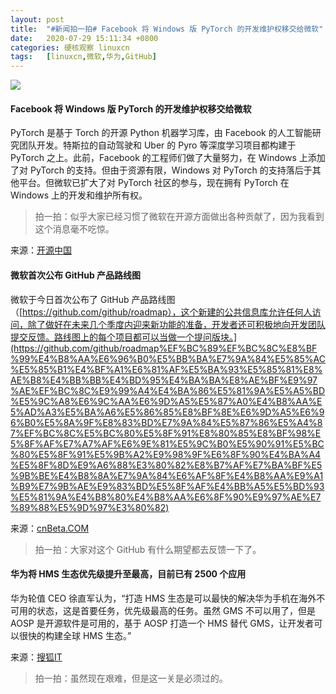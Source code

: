 ```yaml
---
layout: post
title:	"#新闻拍一拍# Facebook 将 Windows 版 PyTorch 的开发维护权移交给微软"
date:	2020-07-29 15:11:34 +0800 
categories:	硬核观察 linuxcn 
tags:	[linuxcn,微软,华为,GitHub]
---
```



![](/Asserts/Images//attachment/album/202007/29/151129z03tt372tt3a72k3.jpg)


#### Facebook 将 Windows 版 PyTorch 的开发维护权移交给微软


PyTorch 是基于 Torch 的开源 Python 机器学习库，由 Facebook 的人工智能研究团队开发。特斯拉的自动驾驶和 Uber 的 Pyro 等深度学习项目都构建于 PyTorch 之上。此前，Facebook 的工程师们做了大量努力，在 Windows 上添加了对 PyTorch 的支持。但由于资源有限，Windows 对 PyTorch 的支持落后于其他平台。但微软已扩大了对 PyTorch 社区的参与，现在拥有 PyTorch 在 Windows 上的开发和维护所有权。



> 
> 拍一拍：似乎大家已经习惯了微软在开源方面做出各种贡献了，因为我看到这个消息毫不吃惊。
> 
> 
> 


来源：[开源中国](https://www.oschina.net/news/117544/microsoft-becomes-maintainer-of-the-windows-version-of-pytorch)


#### 微软首次公布 GitHub 产品路线图


微软于今日首次公布了 GitHub 产品路线图（[https://github.com/github/roadmap），这个新建的公共信息库允许任何人访问，除了做好在未来几个季度内迎来新功能的准备，开发者还可积极地向开发团队提交反馈。路线图上的每个项目都可以当做一个提问版块。](https://github.com/github/roadmap%EF%BC%89%EF%BC%8C%E8%BF%99%E4%B8%AA%E6%96%B0%E5%BB%BA%E7%9A%84%E5%85%AC%E5%85%B1%E4%BF%A1%E6%81%AF%E5%BA%93%E5%85%81%E8%AE%B8%E4%BB%BB%E4%BD%95%E4%BA%BA%E8%AE%BF%E9%97%AE%EF%BC%8C%E9%99%A4%E4%BA%86%E5%81%9A%E5%A5%BD%E5%9C%A8%E6%9C%AA%E6%9D%A5%E5%87%A0%E4%B8%AA%E5%AD%A3%E5%BA%A6%E5%86%85%E8%BF%8E%E6%9D%A5%E6%96%B0%E5%8A%9F%E8%83%BD%E7%9A%84%E5%87%86%E5%A4%87%EF%BC%8C%E5%BC%80%E5%8F%91%E8%80%85%E8%BF%98%E5%8F%AF%E7%A7%AF%E6%9E%81%E5%9C%B0%E5%90%91%E5%BC%80%E5%8F%91%E5%9B%A2%E9%98%9F%E6%8F%90%E4%BA%A4%E5%8F%8D%E9%A6%88%E3%80%82%E8%B7%AF%E7%BA%BF%E5%9B%BE%E4%B8%8A%E7%9A%84%E6%AF%8F%E4%B8%AA%E9%A1%B9%E7%9B%AE%E9%83%BD%E5%8F%AF%E4%BB%A5%E5%BD%93%E5%81%9A%E4%B8%80%E4%B8%AA%E6%8F%90%E9%97%AE%E7%89%88%E5%9D%97%E3%80%82)


来源：[cnBeta.COM](https://www.cnbeta.com/articles/tech/1009037.htm)



> 
> 拍一拍：大家对这个 GitHub 有什么期望都去反馈一下了。
> 
> 
> 


#### 华为将 HMS 生态优先级提升至最高，目前已有 2500 个应用


华为轮值 CEO 徐直军认为，“打造 HMS 生态是可以最快的解决华为手机在海外不可用的状态，这是首要任务，优先级最高的任务。虽然 GMS 不可以用了，但是 AOSP 是开源软件是可用的，基于 AOSP 打造一个 HMS 替代 GMS，让开发者可以很快的构建全球 HMS 生态。”


来源：[搜狐IT](https://www.cnbeta.com/articles/tech/1009119.htm)



> 
> 拍一拍：虽然现在艰难，但是这一关是必须过的。
> 
> 
>
